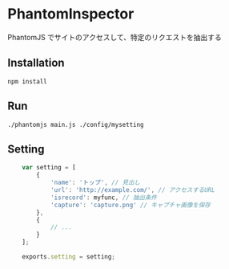 # PhantomInspector

PhantomJS でサイトのアクセスして、特定のリクエストを抽出する

## Installation

```
npm install
```

## Run

```
./phantomjs main.js ./config/mysetting 
```

## Setting


```javascript:config.js
    var setting = [
        {
            'name': 'トップ', // 見出し
            'url': 'http://example.com/', // アクセスするURL
            'isrecord': myfunc, // 抽出条件
            'capture': 'capture.png' // キャプチャ画像を保存
        },
        {
            // ...
        }
    ];

    exports.setting = setting;
```
